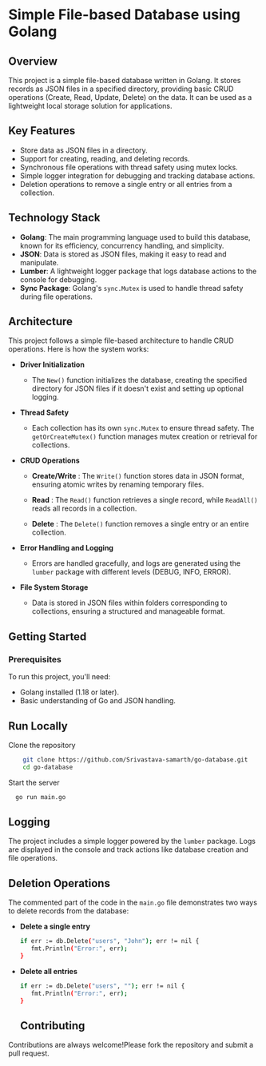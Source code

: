 # Simple File-based Database using Golang

## Overview

This project is a simple file-based database written in Golang. It stores records as JSON files in a specified directory, providing basic CRUD operations (Create, Read, Update, Delete) on the data. It can be used as a lightweight local storage solution for applications.

## Key Features

   - Store data as JSON files in a directory.
   - Support for creating, reading, and deleting      records.
   - Synchronous file operations with thread safety using mutex locks.
   - Simple logger integration for debugging and tracking database actions.
   - Deletion operations to remove a single entry or all entries from a collection.

## Technology Stack

- **Golang**: The main programming language used to build this database, known for its efficiency, concurrency handling, and simplicity.
- **JSON**: Data is stored as JSON files, making it easy to read and manipulate.
- **Lumber**: A lightweight logger package that logs database actions to the console for debugging.
- **Sync Package**: Golang's `sync.Mutex` is used to handle thread safety during file operations.

## Architecture

This project follows a simple file-based architecture to handle CRUD operations. Here is how the system works:

- **Driver Initialization**
   - The `New()` function initializes the database, creating the specified directory for JSON files if it doesn't exist and setting up optional logging.

- **Thread Safety**
   - Each collection has its own `sync.Mutex` to ensure thread safety. The `getOrCreateMutex()` function manages mutex creation or retrieval for collections.

- **CRUD Operations**
   - **Create/Write**
      : The `Write()` function stores data in JSON format, ensuring atomic writes by renaming temporary files.
   - **Read**
      : The `Read()` function retrieves a single record, while `ReadAll()` reads all records in a collection.

   - **Delete**
      : The `Delete()` function removes a single entry or an entire collection.

- **Error Handling and Logging**
   - Errors are handled gracefully, and logs are generated using the `lumber` package with different levels (DEBUG, INFO, ERROR).

- **File System Storage**
   - Data is stored in JSON files within folders corresponding to collections, ensuring a structured and manageable format.

## Getting Started

### Prerequisites
To run this project, you'll need:
- Golang installed (1.18 or later).
- Basic understanding of Go and JSON handling.

## Run Locally

Clone the repository
```bash
    git clone https://github.com/Srivastava-samarth/go-database.git
    cd go-database
```

Start the server

```bash
  go run main.go
```


## Logging
The project includes a simple logger powered by the `lumber` package. Logs are displayed in the console and track actions like database creation and file operations.

## Deletion Operations
The commented part of the code in the `main.go` file demonstrates two ways to delete records from the database:

- **Delete a single entry** 

   ```bash
   if err := db.Delete("users", "John"); err != nil {
      fmt.Println("Error:", err);
   }
   ```
- **Delete all entries** 

   ```bash
   if err := db.Delete("users", ""); err != nil {
      fmt.Println("Error:", err);
   }
   ```
   ## Contributing

Contributions are always welcome!Please fork the repository and submit a pull request.
